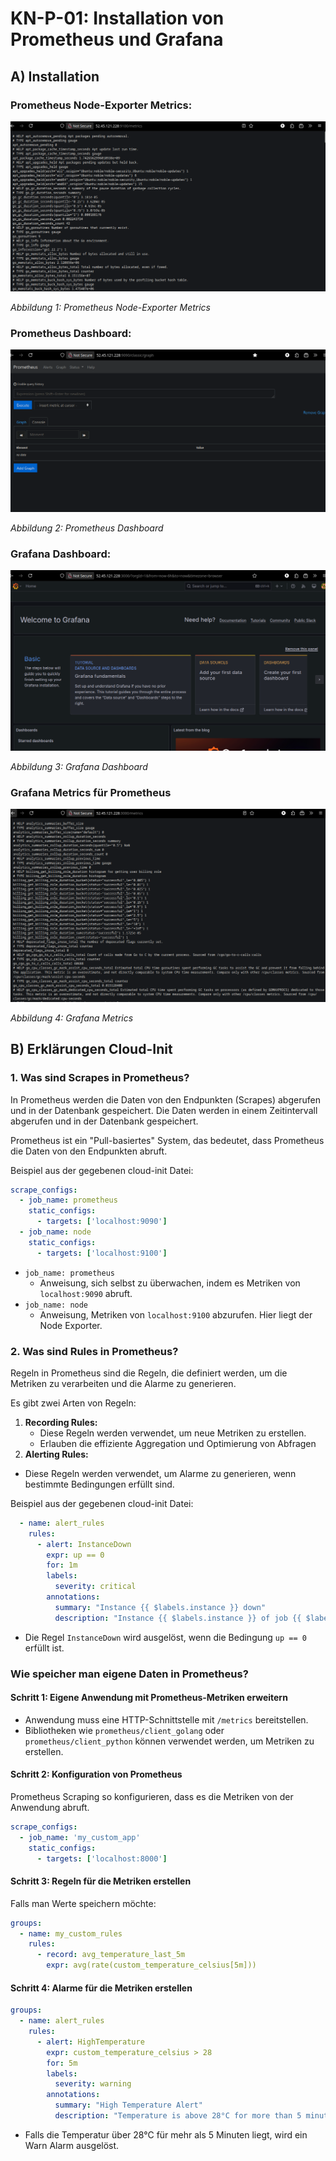 # KN-P-01: Installation von Prometheus und Grafana

## A) Installation

### Prometheus Node-Exporter Metrics:

![](image/Pasted%20image%2020250322161754.png)

_Abbildung 1: Prometheus Node-Exporter Metrics_

### Prometheus Dashboard:

![](image/Pasted%20image%2020250322161548.png)

_Abbildung 2: Prometheus Dashboard_

### Grafana Dashboard:

![](image/Pasted%20image%2020250322161819.png)

_Abbildung 3: Grafana Dashboard_

### Grafana Metrics für Prometheus

![](image/Pasted%20image%2020250322161906.png)

_Abbildung 4: Grafana Metrics_

## B) Erklärungen Cloud-Init

### 1. Was sind Scrapes in Prometheus?

In Prometheus werden die Daten von den Endpunkten (Scrapes) abgerufen und in der Datenbank gespeichert. Die Daten werden in einem Zeitintervall abgerufen und in der Datenbank gespeichert. 

Prometheus ist ein "Pull-basiertes" System, das bedeutet, dass Prometheus die Daten von den Endpunkten abruft. 

Beispiel aus der gegebenen cloud-init Datei:

```yaml
scrape_configs:
  - job_name: prometheus
    static_configs:
      - targets: ['localhost:9090']
  - job_name: node
    static_configs:
      - targets: ['localhost:9100']
```

 - `job_name: prometheus` 
	 - Anweisung, sich selbst zu überwachen, indem es Metriken von `localhost:9090` abruft.
  - `job_name: node`
	  - Anweisung, Metriken von `localhost:9100` abzurufen. Hier liegt der Node Exporter.


### 2. Was sind Rules in Prometheus?

Regeln in Prometheus sind die Regeln, die definiert werden, um die Metriken zu verarbeiten und die Alarme zu generieren. 

Es gibt zwei Arten von Regeln:

1. **Recording Rules:**
	- Diese Regeln werden verwendet, um neue Metriken zu erstellen. 
	- Erlauben die effiziente Aggregation und Optimierung von Abfragen
2. **Alerting Rules:**
  - Diese Regeln werden verwendet, um Alarme zu generieren, wenn bestimmte Bedingungen erfüllt sind.

Beispiel aus der gegebenen cloud-init Datei:

```yaml
  - name: alert_rules
    rules:
      - alert: InstanceDown
        expr: up == 0
        for: 1m
        labels:
          severity: critical
        annotations:
          summary: "Instance {{ $labels.instance }} down"
          description: "Instance {{ $labels.instance }} of job {{ $labels.job }} has been down for more than 1 minute."
```

- Die Regel `InstanceDown` wird ausgelöst, wenn die Bedingung `up == 0` erfüllt ist.

### Wie speicher man eigene Daten in Prometheus?

#### Schritt 1: Eigene Anwendung mit Prometheus-Metriken erweitern

- Anwendung muss eine HTTP-Schnittstelle mit `/metrics` bereitstellen.
- Bibliotheken wie `prometheus/client_golang` oder `prometheus/client_python` können verwendet werden, um Metriken zu erstellen.

#### Schritt 2: Konfiguration von Prometheus

Prometheus Scraping so konfigurieren, dass es die Metriken von der Anwendung abruft.

```yaml
scrape_configs:
  - job_name: 'my_custom_app'
    static_configs:
      - targets: ['localhost:8000']
```

#### Schritt 3: Regeln für die Metriken erstellen

Falls man Werte speichern möchte:

```yaml
groups:
  - name: my_custom_rules
    rules:
      - record: avg_temperature_last_5m
        expr: avg(rate(custom_temperature_celsius[5m]))
```

#### Schritt 4: Alarme für die Metriken erstellen

```yaml
groups:
  - name: alert_rules
    rules:
      - alert: HighTemperature
        expr: custom_temperature_celsius > 28
        for: 5m
        labels:
          severity: warning
        annotations:
          summary: "High Temperature Alert"
          description: "Temperature is above 28°C for more than 5 minutes."
```

- Falls die Temperatur über 28°C für mehr als 5 Minuten liegt, wird ein Warn Alarm ausgelöst.

